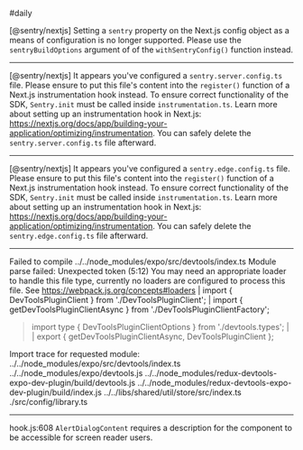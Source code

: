 #daily 

[@sentry/nextjs] Setting a `sentry` property on the Next.js config object as a means of configuration is no longer supported. Please use the `sentryBuildOptions` argument of of the `withSentryConfig()` function instead.

---

[@sentry/nextjs] It appears you've configured a `sentry.server.config.ts` file. Please ensure to put this file's content into the `register()` function of a Next.js instrumentation hook instead. To ensure correct functionality of the SDK, `Sentry.init` must be called inside `instrumentation.ts`. Learn more about setting up an instrumentation hook in Next.js: https://nextjs.org/docs/app/building-your-application/optimizing/instrumentation. You can safely delete the `sentry.server.config.ts` file afterward.

---

[@sentry/nextjs] It appears you've configured a `sentry.edge.config.ts` file. Please ensure to put this file's content into the `register()` function of a Next.js instrumentation hook instead. To ensure correct functionality of the SDK, `Sentry.init` must be called inside `instrumentation.ts`. Learn more about setting up an instrumentation hook in Next.js: https://nextjs.org/docs/app/building-your-application/optimizing/instrumentation. You can safely delete the `sentry.edge.config.ts` file afterward.

---

Failed to compile
../../node_modules/expo/src/devtools/index.ts
Module parse failed: Unexpected token (5:12)
You may need an appropriate loader to handle this file type, currently no loaders are configured to process this file. See https://webpack.js.org/concepts#loaders
| import { DevToolsPluginClient } from './DevToolsPluginClient';
| import { getDevToolsPluginClientAsync } from './DevToolsPluginClientFactory';
> import type { DevToolsPluginClientOptions } from './devtools.types';
| 
| export { getDevToolsPluginClientAsync, DevToolsPluginClient };

Import trace for requested module:
../../node_modules/expo/src/devtools/index.ts
../../node_modules/expo/devtools.js
../../node_modules/redux-devtools-expo-dev-plugin/build/devtools.js
../../node_modules/redux-devtools-expo-dev-plugin/build/index.js
../../libs/shared/util/store/src/index.ts
./src/config/library.ts

---

hook.js:608 `AlertDialogContent` requires a description for the component to be accessible for screen reader users.
